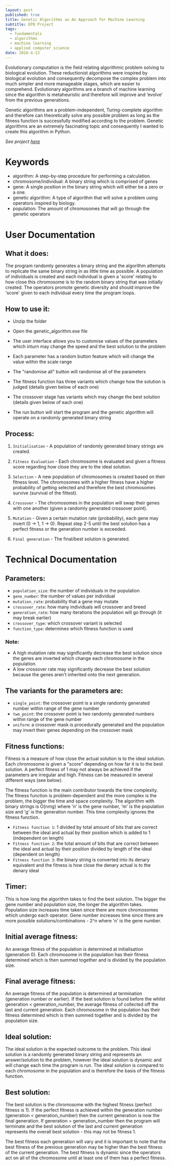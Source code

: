 ```yaml
---
layout: post
published: true
title: Genetic Algorithms as An Approach for Machine Learning
subtitle: EPQ Project
tags:
  - fundamentals
  - algorithms
  - machine learning
  - applied computer science
date: 2016-4-13
---
```


Evolutionary computation is the field relating algorithmic problem solving to biological evolution. These reductionist algorithms were inspired by biological evolution and consequently decompose the complex problem into much simpler and more manageable stages, which are easier to comprehend. Evolutionary algorithms are a branch of machine learning since the algorithm is metaheuristic and therefore will improve and ‘evolve’ from the previous generations.

Genetic algorithms are a problem-independent, Turing-complete algorithm and therefore can theoretically solve any possible problem as long as the fitness function is successfully modified according to the problem. Genetic algorithms are an extremely fascinating topic and consequently I wanted to create this algorithm in Python.

*See project [here](https://acesofglory.github.io/projects/genetic-algorithm)*

# Keywords

- algorithm:              A step-by-step procedure for performing a calculation.
- chromosome/individual:  A binary string which is comprised of genes
- gene:                   A single position in the binary string which will either be a zero or a one.
- genetic algorithm:      A type of algorithm that will solve a problem using operators inspired by biology.                  
- population:             The amount of chromosomes that will go through the genetic operators


# User Documentation


## What it does:

The program randomly generates a binary string and the algorithm attempts to replicate the same binary string
in as little time as possible. A population of individuals is created and each individual is given a 'score'
relating to how close this chromosome is to the random binary string that was initially created. The operators
promote genetic diversity and should improve the 'score' given to each individual every time the program loops.



## How to use it:

- Unzip the folder

- Open the genetic_algorithm.exe file

- The user interface allows you to customise values of the parameters which inturn may change the speed and the best solution to the problem

- Each parameter has a random button feature which will change the value within the scale range

- The "randomise all" button will randomise all of the parameters

- The fitness function has three variants which change how the solution is judged (details given below of each one)

- The crossover stage has variants which may change the best solution (details given below of each one)

- The run button will start the program and the genetic algorithm will operate on a randomly generated binary string


## Process:

1. ```Initialisation```      - A population of randomly generated binary strings are created.

2. ```Fitness Evaluation``` - Each chromosome is evaluated and given a fitness score regarding how close they are to the ideal solution.

3. ```Selection```          - A new population of chromosomes is created based on their fitness level. 
                        The chromosomes with a higher fitness have a higher probability of getting selected 
                        and therefore the best chromosomes survive (survival of the fittest).

4. ```Crossover```          - The chromosomes in the population will swap their genes with one another (given a randomly generated crossover point).

5. ```Mutation```           - Given a certain mutation rate (probability), each gene may invert (0 -> 1, 1 -> 0). 
                        Repeat step 2-5 until the best solution has a perfect fitness or the generation number is exceeded.

6. ```Final generation```    - The final/best solution is generated.




# Technical Documentation


## Parameters:

- ```population_size```: the number of individuals in the population
- ```gene_number```:     the number of values per individual
- ```mutation_rate```:   probability that a gene may mutate
- ```crossover_rate```:  how many individuals will crossover and breed
- ```generation_rate```: how many iterations the population will go through (it may break earlier)
- ```crossover_type```:  which crossover variant is selected
- ```function_type```:   determines which fitness function is used

### Note: 
- A high mutation rate may significantly decrease the best solution since the genes are inverted which change each chromosome in the population.
- A low crossover rate may significantly decrease the best solution because the genes aren't inherited onto the next generation.


## The variants for the parameters are:

- ```single_point```: the crossover point is a single randomly generated number within range of the gene number
- ```two_point```:    the crossover point is two randomly generated numbers within range of the gene number
- ```uniform```:      a crossover mask is procedurally generated and the population may invert their genes depending on the crossover mask



## Fitness functions:

Fitness is a measure of how close the actual solution is to the ideal solution. Each chromosome is given a "score" depending on how far it is to the best solution. A perfect fitness of 1 may not always be achieved if the parameters are irregular and high. Fitness can be measured in several different ways (see below).


The fitness function is the main contributor towards the time complexity. The fitness function is problem-dependent and the more complex is the problem, the bigger the time and space complexity. The algorithm with binary strings is O(n*m*g) where 'n' is the gene number, 'm' is the population size and 'g' is the generation number. This time complexity ignores the fitness function.


- ```Fitness function 1```: 1 divided by total amount of bits that are correct between the ideal and actual by their position which is added to 1 (independent on length)
- ```Fitness function 2```: the total amount of bits that are correct between the ideal and actual by their position divided by length of the ideal (dependent on length)
- ```Fitness function 3```: the binary string is converted into its denary equivalent and the fitness is how close the denary actual is to the denary ideal




## Timer:

This is how long the algorithm takes to find the best solution. The bigger the gene number and population size, the longer the algorithm takes. Population size increases time taken since there are more chromosomes which undergo each operator. Gene number increases time since there are more possible solutions/combinations - 2^n where 'n' is the gene number.



## Initial average fitness:

An average fitness of the population is determined at initialisation (generation 0). Each chromosome in the population has their fitness determined which is then summed together and is divided by the population size.



## Final average fitness:

An average fitness of the population is determined at termination (generation number or earlier). If the best solution is found before the whilst generation < generation_number, the average fitness of collected off the last and current generation. Each chromosome in the population has their fitness determined which is then summed together and is divided by the population size.




## Ideal solution:
   
The ideal solution is the expected outcome to the problem. This ideal solution is a randomly generated binary string and represents an answer/solution to the problem, however the ideal solution is dynamic and will change each time the program is run. The ideal solution is compared to each chromosome in the population and is therefore the basis of the fitness function.




## Best solution:

The best solution is the chromosome with the highest fitness (perfect fitness is 1). If the perfect fitness is achieved within the generation number (generation < generation_number) then the current generation is now the final generation. If generation = generation_number then the program will terminate and the best solution of the last and current generation represents the overall best solution - this may not be fitness 1. 

The best fitness each generation will vary and it is important to note that the best fitness of the previous generation may be higher than the best fitness of the current generation. The best fitness is dynamic since the operators act on all of the chromosome until at least one of them has a perfect fitness.
